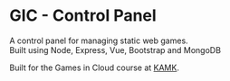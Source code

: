 # GIC - Control Panel 
A control panel for managing static web games. \
Built using Node, Express, Vue, Bootstrap and MongoDB

Built for the Games in Cloud course at [KAMK](https://www.kamk.fi). 

